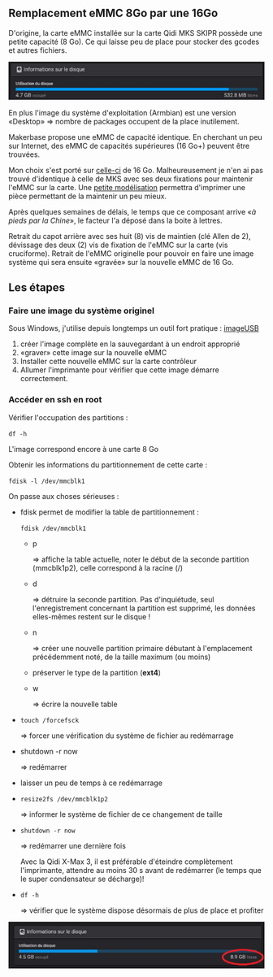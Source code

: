 ## Remplacement eMMC 8Go par une 16Go

D'origine, la carte eMMC installée sur la carte Qidi MKS SKIPR possède une petite capacité (8 Go).
Ce qui laisse peu de place pour stocker des gcodes et autres fichiers.

![eMMC originelle](../Images/emmc-8Go.png)

En plus l'image du système d'exploitation (Armbian) est une version «Desktop» => nombre de packages occupent de la place inutilement.

Makerbase propose une eMMC de capacité identique. En cherchant un peu sur Internet, des eMMC de capacités supérieures (16 Go+) peuvent être trouvées.

Mon choix s'est porté sur [celle-ci](https://fr.aliexpress.com/item/4001208491195.html) de 16 Go.
Malheureusement je n'en ai pas trouvé d'identique à celle de MKS avec ses deux fixations pour maintenir l'eMMC sur la carte. Une [petite modélisation](../Images/fixation_emmc.stl) permettra d'imprimer une pièce permettant de la maintenir un peu mieux.

Après quelques semaines de délais, le temps que ce composant arrive «*à pieds par la Chine*», le facteur l'a déposé dans la boite à lettres.

Retrait du capot arrière avec ses huit (8) vis de maintien (clé Allen de 2), dévissage des deux (2) vis de fixation de l'eMMC sur la carte (vis cruciforme).
Retrait de l'eMMC originelle pour pouvoir en faire une image système qui sera ensuite «gravée» sur la nouvelle eMMC de 16 Go.

## Les étapes

### Faire une image du système originel

Sous Windows, j'utilise depuis longtemps un outil fort pratique : [imageUSB](https://www.osforensics.com/tools/write-usb-images.html)

1. créer l'image complète en la sauvegardant à un endroit approprié
2. «graver» cette image sur la nouvelle eMMC
3. Installer cette nouvelle eMMC sur la carte contrôleur
4. Allumer l'imprimante pour vérifier que cette image démarre correctement.

### Accéder en ssh en root

Vérifier l'occupation des partitions :

`df -h`

L'image correspond encore à une carte 8 Go

Obtenir les informations du partitionnement de cette carte :

`fdisk -l /dev/mmcblk1`

On passe aux choses sérieuses :

- fdisk permet de modifier la table de partitionnement :

  `fdisk /dev/mmcblk1`
  
  - p

    => affiche la table actuelle, noter le début de la seconde partition (mmcblk1p2), celle correspond à la racine (/)
    
  - d

    => détruire la seconde partition. Pas d'inquiétude, seul l'enregistrement concernant la partition est supprimé, les données elles-mêmes restent sur le disque !
    
  - n

    => créer une nouvelle partition primaire débutant à l'emplacement précédemment noté, de la taille maximum (ou moins)
    
  - préserver le type de la partition (**ext4**)
    
  - w

    => écrire la nouvelle table
    
- `touch /forcefsck`

  => forcer une vérification du système de fichier au redémarrage
  
- shutdown -r now

  => redémarrer
  
- laisser un peu de temps à ce redémarrage
  
- `resize2fs /dev/mmcblk1p2`

  => informer le système de fichier de ce changement de taille
  
- `shutdown -r now`

  => redémarrer une dernière fois
  
    Avec la Qidi X-Max 3, il est préférable d'éteindre complètement l'imprimante, attendre au moins 30 s avant de redémarrer (le temps que le super condensateur se décharge)!
  
- `df -h`

  => vérifier que le système dispose désormais de plus de place et profiter


![eMMC 16 Go installée](../Images/emmc-16G-fluidd.jpg)  
